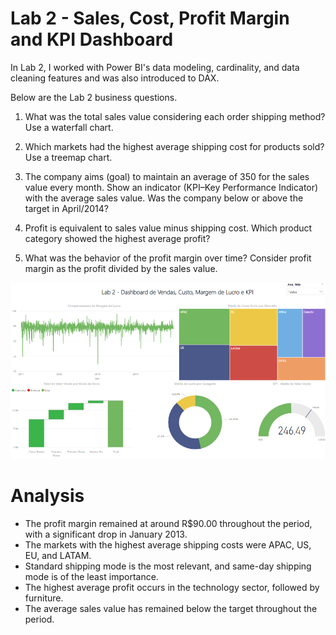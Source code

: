 # Lab 2 - Sales, Cost, Profit Margin and KPI Dashboard

In Lab 2, I worked with Power BI's data modeling, cardinality, and data cleaning features and was also introduced to DAX.

Below are the Lab 2 business questions.

1) What was the total sales value considering each order shipping method? Use a waterfall chart.

2) Which markets had the highest average shipping cost for products sold? Use a treemap chart.

3) The company aims (goal) to maintain an average of 350 for the sales value every month. Show an indicator (KPI–Key Performance Indicator) with the average sales value. Was the company below or above the target in April/2014?

4) Profit is equivalent to sales value minus shipping cost. Which product category showed the highest average profit?

5) What was the behavior of the profit margin over time? Consider profit margin as the profit divided by the sales value.

![](Lab2.png)

# Analysis

* The profit margin remained at around R$90.00 throughout the period, with a significant drop in January 2013.
* The markets with the highest average shipping costs were APAC, US, EU, and LATAM.
* Standard shipping mode is the most relevant, and same-day shipping mode is of the least importance.
* The highest average profit occurs in the technology sector, followed by furniture.
* The average sales value has remained below the target throughout the period.
  
#
